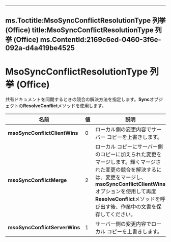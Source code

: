 

---
ms.Toctitle:MsoSyncConflictResolutionType 列挙 (Office)
title:MsoSyncConflictResolutionType 列挙 (Office)
ms.ContentId:2169c6ed-0460-3f6e-092a-d4a419be4525
---
# MsoSyncConflictResolutionType 列挙 (Office)




共有ドキュメントを同期するときの競合の解決方法を指定します。**Sync**オブジェクトの**ResolveConflict**メソッドを使用します。

|**名前**|**値**|**説明**|
|---|---|---|
|**msoSyncConflictClientWins**|0|ローカル側の変更内容でサーバー コピーを上書きします。|
|**msoSyncConflictMerge**|2|ローカル コピーにサーバー側のコピーに加えられた変更をマージします。輝くマージされた変更の競合を解決するには、変更をマージし、 **msoSyncConflictClientWins**オプションを使用して再度**ResolveConflict**メソッドを呼び出す後、作業中の文書を保存してください。|
|**msoSyncConflictServerWins**|1|サーバー側の変更内容でローカル コピーを上書きします。|




